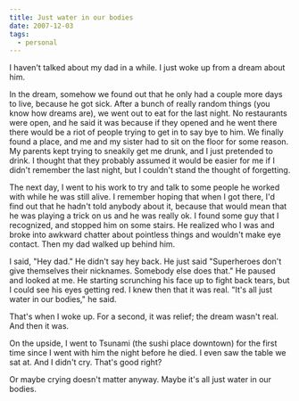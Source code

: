 ```yaml
---
title: Just water in our bodies
date: 2007-12-03
tags:
  - personal
---
```


I haven't talked about my dad in a while. I just woke up from a dream about him.

In the dream, somehow we found out that he only had a couple more days to live, because he got sick. After a bunch of really random things (you know how dreams are), we went out to eat for the last night. No restaurants were open, and he said it was because if they opened and he went there there would be a riot of people trying to get in to say bye to him. We finally found a place, and me and my sister had to sit on the floor for some reason. My parents kept trying to sneakily get me drunk, and I just pretended to drink. I thought that they probably assumed it would be easier for me if I didn't remember the last night, but I couldn't stand the thought of forgetting.

The next day, I went to his work to try and talk to some people he worked with while he was still alive. I remember hoping that when I got there, I'd find out that he hadn't told anybody about it, because that would mean that he was playing a trick on us and he was really ok. I found some guy that I recognized, and stopped him on some stairs. He realized who I was and broke into awkward chatter about pointless things and wouldn't make eye contact. Then my dad walked up behind him.

I said, "Hey dad." He didn't say hey back. He just said "Superheroes don't give themselves their nicknames. Somebody else does that." He paused and looked at me. He starting scrunching his face up to fight back tears, but I could see his eyes getting red. I knew then that it was real. "It's all just water in our bodies," he said.

That's when I woke up. For a second, it was relief; the dream wasn't real. And then it was.

On the upside, I went to Tsunami (the sushi place downtown) for the first time since I went with him the night before he died. I even saw the table we sat at. And I didn't cry. That's good right?

Or maybe crying doesn't matter anyway. Maybe it's all just water in our bodies.
